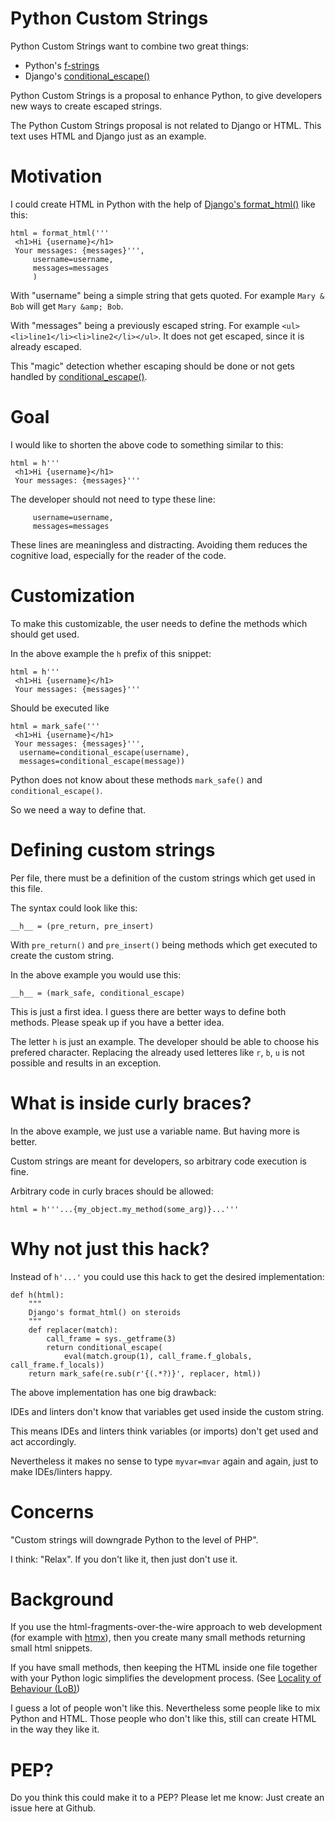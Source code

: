 # Python Custom Strings

Python Custom Strings want to combine two great things:

* Python's [f-strings](https://docs.python.org/3/tutorial/inputoutput.html#formatted-string-literals)
* Django's [conditional_escape()](https://docs.djangoproject.com/en/3.2/ref/utils/#django.utils.html.conditional_escape)

Python Custom Strings is a proposal to enhance Python, to give developers new ways to create escaped strings.

The Python Custom Strings proposal is not related to Django or HTML. This text uses HTML and Django just as an example. 

# Motivation

I could create HTML in Python with the help of [Django's format_html()](https://docs.djangoproject.com/en/3.2/ref/utils/#django.utils.html.format_html) like this:

```
html = format_html('''
 <h1>Hi {username}</h1>
 Your messages: {messages}''',
     username=username,
     messages=messages
     )
 ```
 
 With "username" being a simple string that gets quoted. For example `Mary & Bob` will get `Mary &amp; Bob`.
 
 With "messages" being a previously escaped string. For example `<ul><li>line1</li><li>line2</li></ul>`. It does not get escaped, since it is
 already escaped.
 
This "magic" detection whether escaping should be done or not gets handled by [conditional_escape()](https://docs.djangoproject.com/en/3.2/ref/utils/#django.utils.html.conditional_escape).

# Goal

I would like to shorten the above code to something similar to this:

```
html = h'''
 <h1>Hi {username}</h1>
 Your messages: {messages}'''
```

The developer should not need to type these line:
```
     username=username,
     messages=messages
```
These lines are meaningless and distracting. Avoiding them reduces the cognitive load, 
especially for the reader of the code.

# Customization

To make this customizable, the user needs to define the methods which should get used.

In the above example the `h` prefix of this snippet:

```
html = h'''
 <h1>Hi {username}</h1>
 Your messages: {messages}'''
```

Should be executed like

```
html = mark_safe('''
 <h1>Hi {username}</h1>
 Your messages: {messages}''', 
  username=conditional_escape(username),
  messages=conditional_escape(message))
```

Python does not know about these methods `mark_safe()` and `conditional_escape()`.

So we need a way to define that.



# Defining custom strings

Per file, there must be a definition of the custom strings which get used in this file.

The syntax could look like this:

```
__h__ = (pre_return, pre_insert)
```

With `pre_return()` and `pre_insert()` being methods which get executed to create the custom string.

In the above example you would use this:

```
__h__ = (mark_safe, conditional_escape)
```

This is just a first idea. I guess there are better ways to define both methods. Please speak up if you
have a better idea.

The letter `h` is just an example. The developer should be able to choose his prefered
character. Replacing the already used letteres like `r`, `b`, `u` is not possible and 
results in an exception.

# What is inside curly braces?

In the above example, we just use a variable name. But having more is better.

Custom strings are meant for developers, so arbitrary code execution is fine.

Arbitrary code in curly braces should be allowed:

```
html = h'''...{my_object.my_method(some_arg)}...'''
```

# Why not just this hack?

Instead of `h'...'` you could use this hack to get the desired implementation:

```
def h(html):
    """
    Django's format_html() on steroids
    """
    def replacer(match):
        call_frame = sys._getframe(3)
        return conditional_escape(
            eval(match.group(1), call_frame.f_globals, call_frame.f_locals))
    return mark_safe(re.sub(r'{(.*?)}', replacer, html))
```

The above implementation has one big drawback:

IDEs and linters don't know that variables get used inside the custom string.

This means IDEs and linters think variables (or imports) don't get used and
act accordingly.

Nevertheless it makes no sense to type `myvar=mvar` again and again, just to make IDEs/linters happy.
    
# Concerns

"Custom strings will downgrade Python to the level of PHP".

I think: "Relax". If you don't like it, then just don't use it.

# Background

If you use the html-fragments-over-the-wire approach to web development (for example with [htmx](//htmx.org)),
then you create many small methods returning small html snippets.

If you have small methods, then keeping the HTML inside one file together with your Python logic simplifies the development process. (See [Locality of Behaviour (LoB)](https://htmx.org/essays/locality-of-behaviour/))

I guess a lot of people won't like this. Nevertheless some people like to mix Python and HTML. Those people
who don't like this, still can create HTML in the way they like it.

# PEP?

Do you think this could make it to a PEP? Please let me know: Just create an issue here at Github.

